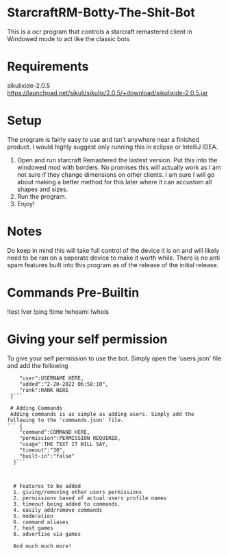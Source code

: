 # StarcraftRM-Botty-The-Shit-Bot
This is a ocr program that controls a starcraft remastered client in Windowed mode to act like the classic bots

# Requirements
sikulixide-2.0.5
https://launchpad.net/sikuli/sikulix/2.0.5/+download/sikulixide-2.0.5.jar

# Setup
The program is fairly easy to use and isn't anywhere near a finished product.
I would highly suggest only running this in eclipse or IntelliJ IDEA.

1. Open and run starcraft Remastered the lastest version. Put this into the windowed mod with borders. No promises this will actually work as I am not sure if they change dimensions on other clients. I am sure I will go about making a better method for this later where it can accustom all shapes and sizes.
2. Run the program.
3. Enjoy!

# Notes
Do keep in mind this will take full control of the device it is on and will likely need to be ran on a seperate device to make it worth while.
There is no anti spam features built into this program as of the release of the initial release.


# Commands Pre-Builtin
!test
!ver
!ping
!time
!whoami
!whois


# Giving your self permission
To give your self permission to use the bot. Simply open the 'users.json' file and add the following
```{
    "user":USERNAME HERE,
    "added":"2-20-2022 06:58:10",
    "rank":RANK HERE
 }```
 
 # Adding Commands
 Adding commands is as simple as adding users. Simply add the following to the 'commands.json' file.
``` {
    "command":COMMAND HERE,
    "permission":PERMISSION REQUIRED,
    "usage":THE TEXT IT WILL SAY,
    "timeout":"30",
    "built-in":"false"
  }```
  
  
  
  # Features to be added
  1. giving/removing other users permissions
  2. permissions based of actual users profile names
  3. timeout being added to commands.
  4. easily add/remove commands
  5. moderation
  6. command aliases
  7. host games
  8. advertise via games
  
  And much much more!
